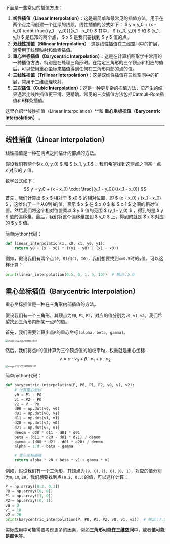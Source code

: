 下面是一些常见的插值方法：

1. **线性插值（Linear Interpolation）**：这是最简单和最常见的插值方法，用于在两个点之间创建一个连续的线段。线性插值的公式如下：  $ y = y_0 + (x - x_0) \cdot \frac{(y_1 - y_0)}{(x_1 - x_0)} $  其中， $ (x_0, y_0) $ 和 $ (x_1, y_1) $ 是已知的两个点， $ x $ 是我们要找到 $ y $ 值的点。
2. **双线性插值（Bilinear Interpolation）**：这是线性插值在二维空间中的扩展，通常用于纹理映射和像素插值。
3. **重心坐标插值（Barycentric Interpolation）**：这是在计算机图形学中常用的一种插值方法，特别是在处理三角形时。在给定三角形的三个顶点和相应的值后，可以使用重心坐标来插值得到任何在三角形内部的点的值。
4. **三线性插值（Trilinear Interpolation）**：这是双线性插值在三维空间中的扩展，常用于三维纹理映射。
5. **三次插值（Cubic Interpolation）**：这是一种更复杂的插值方法，它产生的结果通常比线性插值更平滑、更精确。常见的三次插值方法包括Catmull-Rom插值和B样条插值。

这里介绍**线性插值（Linear Interpolation）**和 **重心坐标插值（Barycentric Interpolation）** 。

<!--more-->

----

## 线性插值（Linear Interpolation）

线性插值是一种在两点之间估计内部点的方法。

假设我们有两个$(x_0, y_0) $ 和 $ (x_1, y_1)$ ，我们希望找到这两点之间某一点 $x$ 对应的 $y$ 值。

数学公式如下：
$$
y = y_0 + (x - x_0) \cdot \frac{(y_1 - y_0)}{(x_1 - x_0)} 
$$
首先，我们计算出 $ x $ 相对于 $ x0 $ 的相对位置，即 $ (x - x_0) / (x_1 - x_0) $ ，这给出了一个从0到1的值，表示 $ x $ 在 $ x_0 $ 和 $ x_1 $ 之间的相对位置。然后我们将这个相对位置乘以 $ y $ 值的范围 $ (y_1 - y_0) $ ，得到的是 $ y $ 值的偏移量。最后，我们将这个偏移量加到 $ y_0 $ 上，得到的就是 $ x $ 对应的 $ y $ 值。

简单python代码：

```python
def linear_interpolation(x, x0, x1, y0, y1):
    return y0 + (x - x0) * ((y1 - y0) / (x1 - x0))
```

例如，假设我们有两个点`(0, 0)`和`(1, 10)`，我们想要找到`x=0.5`时的`y`值，可以这样计算：

```python
print(linear_interpolation(0.5, 0, 1, 0, 10))  # 输出：5.0
```

## 重心坐标插值（Barycentric Interpolation）

重心坐标插值是一种在三角形内部插值的方法。

假设我们有一个三角形，其顶点为`P0`, `P1`, `P2`，对应的值分别为`v0`, `v1`, `v2`。我们希望找到三角形内部某一点`P`的值。

首先，我们需要计算出点`P`的重心坐标`(alpha, beta, gamma)`。

<img src="https://regz-1258735137.cos.ap-guangzhou.myqcloud.com/remo_t/j9KIQDufv4SmPTR.png" alt="image-20230526111653440" style="zoom:50%;" />

然后，我们将点`P`的值计算为三个顶点值的加权平均，权重就是重心坐标：
$$
v = \alpha \cdot v_0 + \beta \cdot v_1 + \gamma \cdot v_2
$$
<img src="https://regz-1258735137.cos.ap-guangzhou.myqcloud.com/remo_t/oHDztqAI7OL5rFd.png" alt="image-20230526111614285" style="zoom:50%;" />

简单python代码：

```python
def barycentric_interpolation(P, P0, P1, P2, v0, v1, v2):
    # 计算重心坐标
    v0 = P1 - P0
    v1 = P2 - P0
    v2 = P - P0
    d00 = np.dot(v0, v0)
    d01 = np.dot(v0, v1)
    d11 = np.dot(v1, v1)
    d20 = np.dot(v2, v0)
    d21 = np.dot(v2, v1)
    denom = d00 * d11 - d01 * d01
    beta = (d11 * d20 - d01 * d21) / denom
    gamma = (d00 * d21 - d01 * d20) / denom
    alpha = 1.0 - beta - gamma

    # 重心坐标插值
    return alpha * v0 + beta * v1 + gamma * v2

```

例如，假设我们有一个三角形，其顶点为`(0, 0)`, `(1, 0)`, `(0, 1)`，对应的值分别为`0`, `10`, `20`，我们想要找到点`(0.2, 0.3)`的值，可以这样计算：

```python
P = np.array([0.2, 0.3])
P0 = np.array([0, 0])
P1 = np.array([1, 0])
P2 = np.array([0, 1])
v0 = 0
v1 = 10
v2 = 20
print(barycentric_interpolation(P, P0, P1, P2, v0, v1, v2))  # 输出：7.0
```

实际应用中可能需要考虑更多的因素，例如**三角形可能在三维空间**中，或者**值可能是颜色**等。
